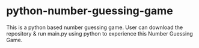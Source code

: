 # python-number-guessing-game
This is a python based number guessing game.
User can download the repository & run main.py using python to experience this Number Guessing Game.
